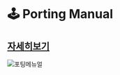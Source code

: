# 🕹 Porting Manual

## [자세히보기](https://blushing-friend-fae.notion.site/1b2e2998dfb44fc6ac9f1728feb8af55)

![포팅메뉴얼](/uploads/d9b2c7635098e51f9a21726fd61e2f77/포팅메뉴얼.png)

</br>